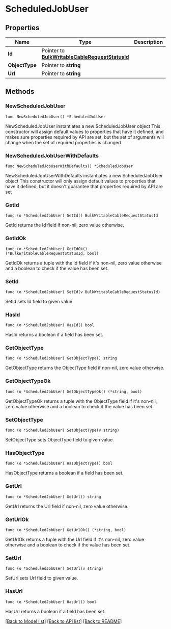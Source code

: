 # ScheduledJobUser

## Properties

Name | Type | Description | Notes
------------ | ------------- | ------------- | -------------
**Id** | Pointer to [**BulkWritableCableRequestStatusId**](BulkWritableCableRequestStatusId.md) |  | [optional] 
**ObjectType** | Pointer to **string** |  | [optional] 
**Url** | Pointer to **string** |  | [optional] 

## Methods

### NewScheduledJobUser

`func NewScheduledJobUser() *ScheduledJobUser`

NewScheduledJobUser instantiates a new ScheduledJobUser object
This constructor will assign default values to properties that have it defined,
and makes sure properties required by API are set, but the set of arguments
will change when the set of required properties is changed

### NewScheduledJobUserWithDefaults

`func NewScheduledJobUserWithDefaults() *ScheduledJobUser`

NewScheduledJobUserWithDefaults instantiates a new ScheduledJobUser object
This constructor will only assign default values to properties that have it defined,
but it doesn't guarantee that properties required by API are set

### GetId

`func (o *ScheduledJobUser) GetId() BulkWritableCableRequestStatusId`

GetId returns the Id field if non-nil, zero value otherwise.

### GetIdOk

`func (o *ScheduledJobUser) GetIdOk() (*BulkWritableCableRequestStatusId, bool)`

GetIdOk returns a tuple with the Id field if it's non-nil, zero value otherwise
and a boolean to check if the value has been set.

### SetId

`func (o *ScheduledJobUser) SetId(v BulkWritableCableRequestStatusId)`

SetId sets Id field to given value.

### HasId

`func (o *ScheduledJobUser) HasId() bool`

HasId returns a boolean if a field has been set.

### GetObjectType

`func (o *ScheduledJobUser) GetObjectType() string`

GetObjectType returns the ObjectType field if non-nil, zero value otherwise.

### GetObjectTypeOk

`func (o *ScheduledJobUser) GetObjectTypeOk() (*string, bool)`

GetObjectTypeOk returns a tuple with the ObjectType field if it's non-nil, zero value otherwise
and a boolean to check if the value has been set.

### SetObjectType

`func (o *ScheduledJobUser) SetObjectType(v string)`

SetObjectType sets ObjectType field to given value.

### HasObjectType

`func (o *ScheduledJobUser) HasObjectType() bool`

HasObjectType returns a boolean if a field has been set.

### GetUrl

`func (o *ScheduledJobUser) GetUrl() string`

GetUrl returns the Url field if non-nil, zero value otherwise.

### GetUrlOk

`func (o *ScheduledJobUser) GetUrlOk() (*string, bool)`

GetUrlOk returns a tuple with the Url field if it's non-nil, zero value otherwise
and a boolean to check if the value has been set.

### SetUrl

`func (o *ScheduledJobUser) SetUrl(v string)`

SetUrl sets Url field to given value.

### HasUrl

`func (o *ScheduledJobUser) HasUrl() bool`

HasUrl returns a boolean if a field has been set.


[[Back to Model list]](../README.md#documentation-for-models) [[Back to API list]](../README.md#documentation-for-api-endpoints) [[Back to README]](../README.md)


